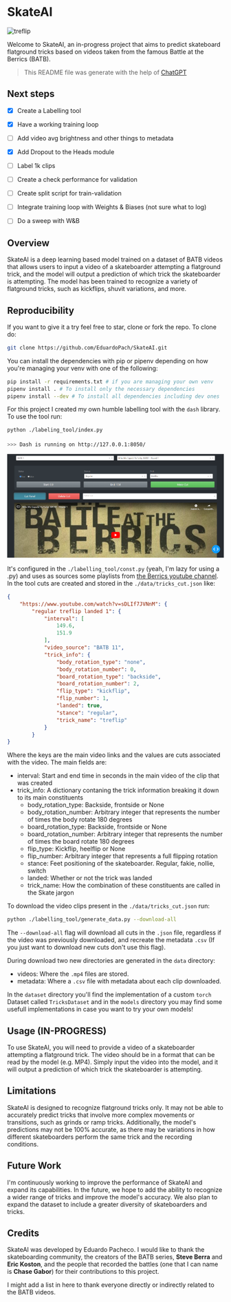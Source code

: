 # SkateAI

![treflip](./others/00001.gif)


Welcome to SkateAI, an in-progress project that aims to predict skateboard flatground tricks based on videos taken from the famous Battle at the Berrics (BATB).

> This README file was generate with the help of [ChatGPT](https://chat.openai.com/chat)
## Next steps
- [x] Create a Labelling tool
- [x] Have a working training loop
- [ ] Add video avg brightness and other things to metadata
- [x] Add Dropout to the Heads module
- [ ] Label 1k clips
- [ ] Create a check performance for validation
- [ ] Create split script for train-validation
- [ ] Integrate training loop with Weights & Biases (not sure what to log)
- [ ] Do a sweep with W&B


## Overview

SkateAI is a deep learning based model trained on a dataset of BATB videos that allows users to input a video of a skateboarder attempting a flatground trick, and the model will output a prediction of which trick the skateboarder is attempting. The model has been trained to recognize a variety of flatground tricks, such as kickflips, shuvit variations, and more.

## Reproducibility

If you want to give it a try feel free to star, clone or fork the repo. To clone do:

```bash
git clone https://github.com/EduardoPach/SkateAI.git
```

You can install the dependencies with pip or pipenv depending on how you're managing your venv with one of the following:

```bash
pip install -r requirements.txt # if you are managing your own venv
pipenv install . # To install only the necessary dependencies
pipenv install --dev # To install all dependencies including dev ones
```

For this project I created my own humble labelling tool with the `dash` library. To use the tool run:

```bash
python ./labeling_tool/index.py

>>> Dash is running on http://127.0.0.1:8050/
```
![labelling_tool](./others/labelling_tool.png)


It's configured in the `./labelling_tool/const.py` (yeah, I'm lazy for using a .py) and uses as sources some playlists from [the Berrics youtube channel](https://www.youtube.com/@berrics/featured). In the tool cuts are created and stored in the `./data/tricks_cut.json` like: 

```json
{
    "https://www.youtube.com/watch?v=sDLIf7JVNnM": {
        "regular treflip landed 1": {
            "interval": [
                149.6,
                151.9
            ],
            "video_source": "BATB 11",
            "trick_info": {
                "body_rotation_type": "none",
                "body_rotation_number": 0,
                "board_rotation_type": "backside",
                "board_rotation_number": 2,
                "flip_type": "kickflip",
                "flip_number": 1,
                "landed": true,
                "stance": "regular",
                "trick_name": "treflip"
            }
        }
}

```

Where the keys are the main video links and the values are cuts associated with the video. The main fields are:

- interval: Start and end time in seconds in the main video of the clip that was created
- trick_info: A dictionary contaning the trick information breaking it down to its main constituents
  - body_rotation_type: Backside, frontside or None
  - body_rotation_number: Arbitrary integer that represents the number of times the body rotate 180 degrees
  - board_rotation_type: Backside, frontside or None
  - board_rotation_number: Arbitrary integer that represents the number of times the board rotate 180 degrees
  - flip_type: Kickflip, heelflip or None
  - flip_number: Arbitrary integer that represents a full flipping rotation
  - stance: Feet positioning of the skateboarder. Regular, fakie, nollie, switch
  - landed: Whether or not the trick was landed
  - trick_name: How the combination of these constituents are called in the Skate jargon


To download the video clips present in the `./data/tricks_cut.json` run:

```bash
python ./labelling_tool/generate_data.py --download-all
```

The `--download-all` flag will download all cuts in the `.json` file, regardless if the video was previously downloaded, and recreate the metadata `.csv` (If you just want to download new cuts don't use this flag).

During download two new directories are generated in the `data` directory:
- videos: Where the `.mp4` files are stored.
- metadata: Where a `.csv` file with metadata about each clip downloaded.

In the `dataset` directory you'll find the implementation of a custom `torch` Dataset called `TricksDataset` and in the `models` directory you may find some usefull implementations in case you want to try your own models! 

## Usage (IN-PROGRESS)

To use SkateAI, you will need to provide a video of a skateboarder attempting a flatground trick. The video should be in a format that can be read by the model (e.g. MP4). Simply input the video into the model, and it will output a prediction of which trick the skateboarder is attempting.

## Limitations

SkateAI is designed to recognize flatground tricks only. It may not be able to accurately predict tricks that involve more complex movements or transitions, such as grinds or ramp tricks. Additionally, the model's predictions may not be 100% accurate, as there may be variations in how different skateboarders perform the same trick and the recording conditions.

## Future Work

I'm continuously working to improve the performance of SkateAI and expand its capabilities. In the future, we hope to add the ability to recognize a wider range of tricks and improve the model's accuracy. We also plan to expand the dataset to include a greater diversity of skateboarders and tricks.

## Credits

SkateAI was developed by Eduardo Pacheco. I would like to thank the skateboarding community, the creators of the BATB series, **Steve Berra** and **Eric Koston**, and the people that recorded the battles (one that I can name is **Chase Gabor**) for their contributions to this project.

I might add a list in here to thank everyone directly or indirectly related to the BATB videos.

